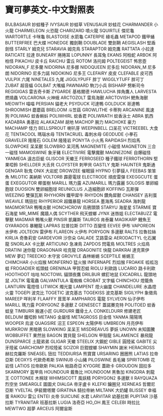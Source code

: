 # 寶可夢英文-中文對照表

BULBASAUR 妙蛙種子
IVYSAUR 妙蛙草
VENUSAUR 妙蛙花
CHARMANDER 小火龍
CHARMELEON 火恐龍
CHARIZARD 噴火龍
SQUIRTLE 傑尼龜
WARTORTLE 卡咪龜
BLASTOISE 水箭龜
CATERPIE 綠毛蟲
METAPOD 鐵甲蛹
BUTTERFREE 巴大蝶
HONEDGE 獨劍鞘
DOUBLADE 雙劍鞘
AEGISLASH 堅盾劍怪
STARLY 姆克兒
STARAVIA 姆克鳥
STARAPTOR 姆克鷹
RATTATA 小拉達
RATICATE 拉達
BUNEARY 捲捲耳
LOPUNNY 長耳兔
EKANS 阿柏蛇
ARBOK 阿柏怪
PIKACHU 皮卡丘
RAICHU 雷丘
ROTOM 洛托姆
POLTEGEIST 怖思壺
NIDORAN_F 尼多蘭
NIDORINA 尼多娜
NIDOQUEEN 尼多后
NIDORAN_M 尼多朗
NIDORINO 尼多力諾
NIDOKING 尼多王
CLEFAIRY 皮皮
CLEFABLE 皮可西
VULPIX 六尾
NINETALES 九尾
JIGGLYPUFF 胖丁
WIGGLYTUFF 胖可丁
ZUBAT 超音蝠
GOLBAT 大嘴蝠
PAWNIARD 駒刀小兵
BISHARP 劈斬司令
REGIGIGAS 雷吉奇卡斯
ZYGARDE 基格爾德
HAWLUCHA 摔角鷹人
LARVESTA 燃燒蟲
VOLCARONA 火神蛾
ARCTOZOLT 雷鳥海獸
ARCTOVISH 鰓魚海獸
MEOWTH 喵喵
PERSIAN 貓老大
PSYDUCK 可達鴨
GOLDUCK 哥達鴨
SHROOMISH 蘑蘑菇
BRELOOM 斗笠菇
GROWLITHE 卡蒂狗
ARCANINE 風速狗
POLIWAG 蚊香蝌蚪
POLIWHIRL 蚊香君
POLIWRATH 蚊香泳士
ABRA 凱西
KADABRA 勇基拉
ALAKAZAM 胡地
MACHOP 腕力
MACHOKE 豪力
MACHAMP 怪力
BELLSPROUT 喇叭芽
WEEPINBELL 口呆花
VICTREEBEL 大食花
TENTACOOL 瑪瑙水母
TENTACRUEL 毒刺水母
GEODUDE 小拳石
GRAVELER 隆隆石
GOLEM 隆隆岩
PONYTA 小火馬
RAPIDASH 烈焰馬
SLOWPOKE 呆呆獸
SLOWBRO 呆河馬
MAGNEMITE 小磁怪
MAGNETON 三合一磁怪
MAMOSWINE 象牙豬
ELECTIVIRE 電擊魔獸
MAGNEZONE 自爆磁怪
YANMEGA 遠古巨蜓
GLISCOR 天蠍王
FERROSEED 種子鐵球
FERROTHORN 堅果啞鈴
SHELLDER 大舌貝
CLOYSTER 刺甲貝
GASTLY 鬼斯
HAUNTER 鬼斯通
GENGAR 耿鬼
ONIX 大岩蛇
DROWZEE 催眠貘
HYPNO 引夢貘人
FEEBAS 笨笨魚
MILOTIC 美納斯
VOLTORB 霹靂電球
ELECTRODE 頑皮雷彈
EXEGGCUTE 蛋蛋
EXEGGUTOR 椰蛋樹
MARILL 瑪力露
AZUMARILL 瑪力露麗
SOLOSIS 單卵細胞球
DUOSION 雙卵細胞球
REUNICLUS 人造細胞卵
KOFFING 瓦斯彈
WEEZING 雙彈瓦斯
RHYHORN 鐵甲犀牛
RHYDON 鑽角犀獸
CHANSEY 吉利蛋
WEAVILE 瑪狃拉
RHYPERIOR 超鐵暴龍
HORSEA 墨海馬
SEADRA 海刺龍
MAGMORTAR 鴨嘴炎獸
HONCHCROW 烏鴉頭頭
STARYU 海星星
STARMIE 寶石海星
MR_MIME 魔牆人偶
SCYTHER 飛天螳螂
JYNX 迷唇姐
ELECTABUZZ 電擊獸
MAGMAR 鴨嘴火獸
PINSIR 凱羅斯
TAUROS 肯泰羅
MAGIKARP 鯉魚王
GYARADOS 暴鯉龍
LAPRAS 拉普拉斯
DITTO 百變怪
EEVEE 伊布
VAPOREON 水伊布
JOLTEON 雷伊布
FLAREON 火伊布
PORYGON 多邊獸
RALTS 拉魯拉絲
KIRLIA 奇魯莉安
GARDEVOIR 沙奈朵
GALADE 艾路雷朵
AERODACTYL 化石翼龍
SNORLAX 卡比獸
ARTICUNO 急凍鳥
ZAPDOS 閃電鳥
MOLTRES 火焰鳥
DRATINI 迷你龍
DRAGONAIR 哈克龍
DRAGONITE 快龍
DARKRAI 達克萊伊
MEW 夢幻
TREECKO 木守宮
GROVYLE 森林蜥蜴
SCEPTILE 蜥蜴王
CHIMCHAR 小火焰猴
MONFERNO 猛火猴
INFERNAPE 烈焰猴
FROAKIE 呱呱泡蛙
FROGADIER 呱頭蛙
GRENINJA 甲賀忍蛙
RIOLU 利歐路
LUCARIO 路卡利歐
HOOTHOOT 咕咕
NOCTOWL 貓頭夜鷹
DRILBUR 螺釘地鼠
EXCADRILL 龍頭地鼠
JOLTIK 電電蟲
GALVANTULA 電蜘蛛
CROBAT 叉字蝠
CHINCHOU 燈籠魚
LANTURN 電燈怪
LITWICK 燭光靈
LAMPENT 燈火幽靈
CHANDELURE 水晶燈火靈
TOGEPI 波克比
TOGETIC 波克基古
TOGEKISS 波克基斯
SIGILYPH 象徵鳥
MAREEP 咩利羊
FLAAFFY 茸茸羊
AMPHAROS 電龍
SYLVEON 仙子伊布
MARILL 瑪力露
PORYGONZ 多邊獸 Z
GENESECT 蓋諾賽克特
POLITOED 蚊香蛙皇
TIMBURR 搬運小匠
GURDURR 鐵骨土人
CONKELDURR 修建老匠
BELDUM 鐵啞鈴
METANG 金屬怪
METAGROSS 巨金怪
YANMA 陽陽瑪
WOOPER 烏波
QUAGSIRE 沼王
ESPEON 太陽伊布
UMBREON 月亮伊布
MURKROW 黑暗鴉
SLOWKING 呆呆王
MISDREAVUS 夢妖
UNOWN 未知圖騰
WOBBUFFET 果然翁
BAGON 寶貝龍
SHELGON 甲殼龍
SALAMENCE 暴飛龍
DUNSPARCE 土龍弟弟
GLIGAR 天蠍
STEELIX 大鋼蛇
GIBLE 圓陸鯊
GABITE 尖牙陸鯊
GARCHOMP 烈咬陸鯊
SCIZOR 巨鉗螳螂
SHAYMIN 謝米
HERACROSS 赫拉克羅斯
SNEASEL 狃拉
TEDDIURSA 熊寶寶
URSARING 圈圈熊
LATIAS 拉帝亞斯
DEOXYS 代歐奇希斯
SWINUB 小山豬
PILOSWINE 長毛豬
SPIRITOMB 花岩怪
LATIOS 拉帝歐斯
PALKIA 帕路奇亞
KYOGRE 蓋歐卡
GROUDON 固拉多
SKARMORY 盔甲鳥
HOUNDOUR 戴魯比
HOUNDOOM 黑魯加
KINGDRA 刺龍王
COTTONEE 木棉球
WHIMSICOTT 風妖精
PORYGON2 多邊獸 II
RAYQUAZA 烈空坐
SMEARGLE 圖圖犬
DIALGA 帝牙盧卡
KLEFKI 鑰圈兒
XERNEAS 哲爾尼亞斯
YVELTAL 伊裴爾塔爾
GIRATINA 騎拉帝納
MILTANK 大奶罐
BLISSEY 幸福蛋
RAIKOU 雷公
ENTEI 炎帝
SUICUNE 水君
LARVITAR 幼基拉斯
PUPITAR 沙基拉斯
TYRANITAR 班基拉斯
LUGIA 洛奇亞
HO_OH 鳳王
CELEBI 時拉比
MEWTWO 超夢
ARCEUS 阿爾宙斯
